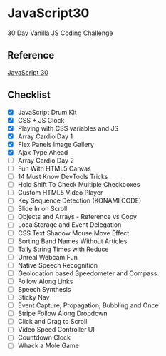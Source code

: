 # JavaScript30

30 Day Vanilla JS Coding Challenge

## Reference
[JavaScript 30](https://javascript30.com/)

## Checklist
- [x] JavaScript Drum Kit
- [x] CSS + JS Clock
- [x] Playing with CSS variables and JS
- [x] Array Cardio Day 1
- [x] Flex Panels Image Gallery
- [x] Ajax Type Ahead
- [ ] Array Cardio Day 2
- [ ] Fun With HTML5 Canvas
- [ ] 14 Must Know DevTools Tricks
- [ ] Hold Shift To Check Multiple Checkboxes
- [ ] Custom HTML5 Video Player
- [ ] Key Sequence Detection (KONAMI CODE)
- [ ] Slide In on Scroll
- [ ] Objects and Arrays - Reference vs Copy
- [ ] LocalStorage and Event Delegation
- [ ] CSS Text Shadow Mouse Move Effect
- [ ] Sorting Band Names Without Articles
- [ ] Tally String Times with Reduce
- [ ] Unreal Webcam Fun
- [ ] Native Speech Recognition
- [ ] Geolocation based Speedometer and Compass
- [ ] Follow Along Links
- [ ] Speech Synthesis
- [ ] Sticky Nav
- [ ] Event Capture, Propagation, Bubbling and Once
- [ ] Stripe Follow Along Dropdown
- [ ] Click and Drag to Scroll
- [ ] Video Speed Controller UI
- [ ] Countdown Clock
- [ ] Whack a Mole Game
